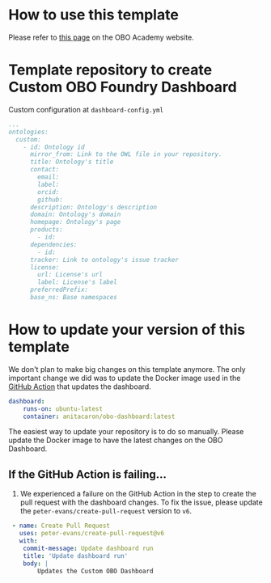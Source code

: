 # How to use this template

Please refer to [this page](https://oboacademy.github.io/obook/howto/deploy-custom-obo-dashboard/) on the OBO Academy website.

# Template repository to create Custom OBO Foundry Dashboard

Custom configuration at `dashboard-config.yml`

```yaml
...
ontologies:
  custom:
    - id: Ontology id
      mirror_from: Link to the OWL file in your repository.
      title: Ontology's title
      contact: 
        email: 
        label: 
        orcid: 
        github: 
      description: Ontology's description
      domain: Ontology's domain
      homepage: Ontology's page
      products:
        - id: 
      dependencies:
        - id: 
      tracker: Link to ontology's issue tracker
      license:
        url: License's url
        label: License's label
      preferredPrefix:
      base_ns: Base namespaces
```

# How to update your version of this template

We don't plan to make big changes on this template anymore. The only important change we did was to update the Docker image used in the [GitHub Action](https://github.com/OBOFoundry/dashboard-template/blob/3082ab45ffa90f8fb3c444ebe3da89ad963aa9e1/.github/workflows/dashboard.yaml#L13-L15) that updates the dashboard.

```yaml
dashboard:
    runs-on: ubuntu-latest
    container: anitacaron/obo-dashboard:latest
```

The easiest way to update your repository is to do so manually. Please update the Docker image to have the latest changes on the OBO Dashboard.

## If the GitHub Action is failing...

1. We experienced a failure on the GitHub Action in the step to create the pull request with the dashboard changes. To fix the issue, please update the `peter-evans/create-pull-request` version to `v6`.

```yaml
 - name: Create Pull Request
   uses: peter-evans/create-pull-request@v6
   with:
    commit-message: Update dashboard run
    title: 'Update dashboard run'
    body: |
        Updates the Custom OBO Dashboard
```
